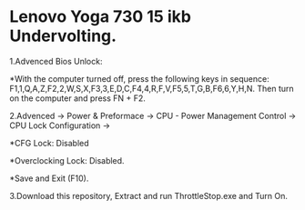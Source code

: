 # Lenovo Yoga 730 15 ikb Undervolting.

1.Advenced Bios Unlock:

*With the computer turned off, press the following keys in sequence: F1,1,Q,A,Z,F2,2,W,S,X,F3,3,E,D,C,F4,4,R,F,V,F5,5,T,G,B,F6,6,Y,H,N.
Then turn on the computer and press FN + F2.

2.Advenced -> Power & Preformace -> CPU - Power Management Control -> CPU Lock Configuration ->

*CFG Lock: Disabled

*Overclocking Lock: Disabled.

*Save and Exit (F10).

3.Download this repository, Extract and run ThrottleStop.exe and Turn On.
